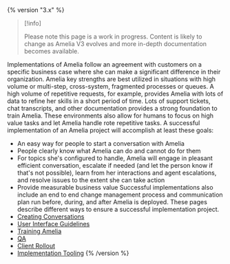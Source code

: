 {% version "3.x" %}
> [!info]  
>
> Please note this page is a work in progress. Content is likely to change as Amelia V3 evolves and more in-depth documentation becomes available.

Implementations of Amelia follow an agreement with customers on a specific business case where she can make a significant difference in their organization.
Amelia key strengths are best utilized in situations with high volume or multi-step, cross-system, fragmented processes or queues. A high volume of repetitive requests, for example, provides Amelia with lots of data to refine her skills in a short period of time. Lots of support tickets, chat transcripts, and other documentation provides a strong foundation to train Amelia. These environments also allow for humans to focus on high value tasks and let Amelia handle rote repetitive tasks.
A successful implementation of an Amelia project will accomplish at least these goals:
-   An easy way for people to start a conversation with Amelia
-   People clearly know what Amelia can do and cannot do for them
-   For topics she's configured to handle, Amelia will engage in pleasant efficient conversation, escalate if needed (and let the person know if that's not possible), learn from her interactions and agent escalations, and resolve issues to the extent she can take action
-   Provide measurable business value
Successful implementations also include an end to end change management process and communication plan run before, during, and after Amelia is deployed.
These pages describe different ways to ensure a successful implementation project.
-   [Creating Conversations](Creating%20Conversations)
-   [User Interface Guidelines](User%20Interface%20Guidelines)
-   [Training Amelia](Training%20Amelia)
-   [QA](QA)
-   [Client Rollout](Client%20Rollout)
-   [Implementation Tooling](Implementation%20Tooling)
{% /version %}
